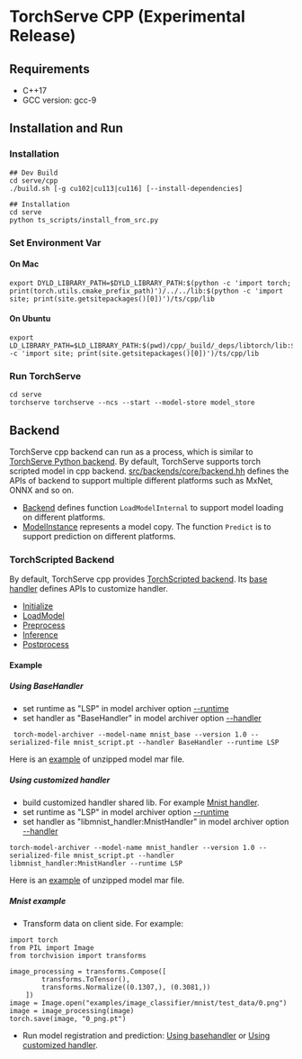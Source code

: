 # TorchServe CPP (Experimental Release)
## Requirements
* C++17
* GCC version: gcc-9
## Installation and Run
### Installation
```
## Dev Build
cd serve/cpp 
./build.sh [-g cu102|cu113|cu116] [--install-dependencies]

## Installation
cd serve
python ts_scripts/install_from_src.py
```
### Set Environment Var
#### On Mac
```
export DYLD_LIBRARY_PATH=$DYLD_LIBRARY_PATH:$(python -c 'import torch; print(torch.utils.cmake_prefix_path)')/../../lib:$(python -c 'import site; print(site.getsitepackages()[0])')/ts/cpp/lib
```
#### On Ubuntu
```
export LD_LIBRARY_PATH=$LD_LIBRARY_PATH:$(pwd)/cpp/_build/_deps/libtorch/lib:$(python -c 'import site; print(site.getsitepackages()[0])')/ts/cpp/lib
```
### Run TorchServe
```
cd serve
torchserve torchserve --ncs --start --model-store model_store
```
## Backend
TorchServe cpp backend can run as a process, which is similar to [TorchServe Python backend](https://github.com/pytorch/serve/tree/master/ts). By default, TorchServe supports torch scripted model in cpp backend. [src/backends/core/backend.hh](https://github.com/pytorch/serve/blob/cpp_backend/cpp/src/backends/core/backend.hh) defines the APIs of backend to support multiple different platforms such as MxNet, ONNX and so on. 
* [Backend](https://github.com/pytorch/serve/blob/cpp_backend/cpp/src/backends/core/backend.hh#L60) defines function `LoadModelInternal` to support model loading on different platforms.
* [ModelInstance](https://github.com/pytorch/serve/blob/cpp_backend/cpp/src/backends/core/backend.hh#L25) represents a model copy. The function `Predict` is to support prediction on different platforms.
### TorchScripted Backend
By default, TorchServe cpp provides [TorchScripted backend](https://github.com/pytorch/serve/tree/cpp_backend/cpp/src/backends/torch_scripted). Its [base handler](https://github.com/pytorch/serve/blob/cpp_backend/cpp/src/backends/torch_scripted/handler/base_handler.hh) defines APIs to customize handler.
* [Initialize](https://github.com/pytorch/serve/blob/cpp_backend/cpp/src/backends/torch_scripted/handler/base_handler.hh#L29)
* [LoadModel](https://github.com/pytorch/serve/blob/cpp_backend/cpp/src/backends/torch_scripted/handler/base_handler.hh#L37)
* [Preprocess](https://github.com/pytorch/serve/blob/cpp_backend/cpp/src/backends/torch_scripted/handler/base_handler.hh#L40)
* [Inference](https://github.com/pytorch/serve/blob/cpp_backend/cpp/src/backends/torch_scripted/handler/base_handler.hh#L46)
* [Postprocess](https://github.com/pytorch/serve/blob/cpp_backend/cpp/src/backends/torch_scripted/handler/base_handler.hh#L53)
#### Example
##### Using BaseHandler
* set runtime as "LSP" in model archiver option [--runtime](https://github.com/pytorch/serve/tree/master/model-archiver#arguments) 
* set handler as "BaseHandler" in model archiver option [--handler](https://github.com/pytorch/serve/tree/master/model-archiver#arguments)
```
 torch-model-archiver --model-name mnist_base --version 1.0 --serialized-file mnist_script.pt --handler BaseHandler --runtime LSP
```
Here is an [example](https://github.com/pytorch/serve/tree/cpp_backend/cpp/test/resources/torchscript_model/mnist/base_handler) of unzipped model mar file.
##### Using customized handler
* build customized handler shared lib. For example [Mnist handler](https://github.com/pytorch/serve/blob/cpp_backend/cpp/src/examples/image_classifier/mnist).
* set runtime as "LSP" in model archiver option [--runtime](https://github.com/pytorch/serve/tree/master/model-archiver#arguments) 
* set handler as "libmnist_handler:MnistHandler" in model archiver option [--handler](https://github.com/pytorch/serve/tree/master/model-archiver#arguments)
```
torch-model-archiver --model-name mnist_handler --version 1.0 --serialized-file mnist_script.pt --handler libmnist_handler:MnistHandler --runtime LSP
```
Here is an [example](https://github.com/pytorch/serve/tree/cpp_backend/cpp/test/resources/torchscript_model/mnist/mnist_handler) of unzipped model mar file.
##### Mnist example
* Transform data on client side. For example:
```
import torch
from PIL import Image
from torchvision import transforms

image_processing = transforms.Compose([
        transforms.ToTensor(),
        transforms.Normalize((0.1307,), (0.3081,))
    ])
image = Image.open("examples/image_classifier/mnist/test_data/0.png")
image = image_processing(image)
torch.save(image, "0_png.pt")
```
* Run model registration and prediction: [Using basehandler](https://github.com/pytorch/serve/blob/cpp_backend/cpp/test/backends/torch_scripted/torch_scripted_backend_test.cc#L54) or [Using customized handler](https://github.com/pytorch/serve/blob/cpp_backend/cpp/test/backends/torch_scripted/torch_scripted_backend_test.cc#L72).






